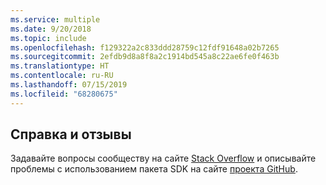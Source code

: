 ```yaml
---
ms.service: multiple
ms.date: 9/20/2018
ms.topic: include
ms.openlocfilehash: f129322a2c833ddd28759c12fdf91648a02b7265
ms.sourcegitcommit: 2efdb9d8a8f8a2c1914bd545a8c22ae6fe0f463b
ms.translationtype: HT
ms.contentlocale: ru-RU
ms.lasthandoff: 07/15/2019
ms.locfileid: "68280675"
---
```

## <a name="get-help-and-give-feedback"></a>Справка и отзывы

Задавайте вопросы сообществу на сайте [Stack Overflow](http://stackoverflow.com/questions/tagged/azure-sdk-.net) и описывайте проблемы с использованием пакета SDK на сайте [проекта GitHub](https://github.com/Azure/azure-sdk-for-net).